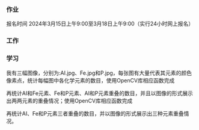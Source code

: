 ### 作业

报名时间
2024年3月15日上午9:00至3月18日上午9:00（实行24小时网上报名）



### 工作


### 学习

我有三幅图像，分别为:AI.jpg、Fe.jpg和P.jpg，每张图有大量代表其元素的颜色像素点，统计每幅图中各化学元素的数目，使用OpenCV库相应函数完成

再统计AI和Fe元素、Fe和P元素、AI和P元素重叠的数目，并且以图像的形式展示出两两元素的重叠情况；使用OpenCV库相应函数完成

再统计AI、Fe和P元素三者重叠的数目，并以图像的形式展示出三种元素重叠情况。





